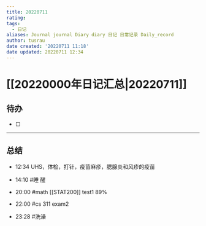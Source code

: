 ```yaml
---
title: 20220711
rating:
tags:
  - 日记
aliases: Journal journal Diary diary 日记 日常记录 Daily_record
author: tusrau
date created: '20220711 11:18'
date updated: 20220711 12:34
---
```


# [[20220000年日记汇总|20220711]]

## 待办

- [ ]

---

## 总结

- 12:34 UHS，体检，打针，疫苗麻疹，腮腺炎和风疹的疫苗
- 14:10 #睡 醒
- 20:00 #math  [[STAT200]]  test1 89%
- 22:00 #cs  311 exam2

- 23:28 #洗澡 